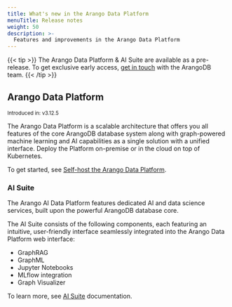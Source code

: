 ```yaml
---
title: What's new in the Arango Data Platform
menuTitle: Release notes
weight: 50
description: >-
  Features and improvements in the Arango Data Platform
---
```

{{< tip >}}
The Arango Data Platform & AI Suite are available as a pre-release. To get
exclusive early access, [get in touch](https://arangodb.com/contact/) with
the ArangoDB team.
{{< /tip >}}

## Arango Data Platform

<small>Introduced in: v3.12.5</small>

The Arango Data Platform is a scalable architecture that offers you all features
of the core ArangoDB database system along with graph-powered machine learning
and AI capabilities as a single solution with a unified interface. Deploy the
Platform on-premise or in the cloud on top of Kubernetes.

To get started, see [Self-host the Arango Data Platform](./get-started.md#self-host-the-arango-data-platform).

### AI Suite

The Arango AI Data Platform features dedicated AI and data science services, built upon
the powerful ArangoDB database core.

The AI Suite consists of the following components, each featuring an intuitive,
user-friendly interface seamlessly integrated into the Arango Data Platform web interface:
- GraphRAG
- GraphML
- Jupyter Notebooks
- MLflow integration
- Graph Visualizer

To learn more, see [AI Suite](../ai-suite/_index.md)
documentation.
